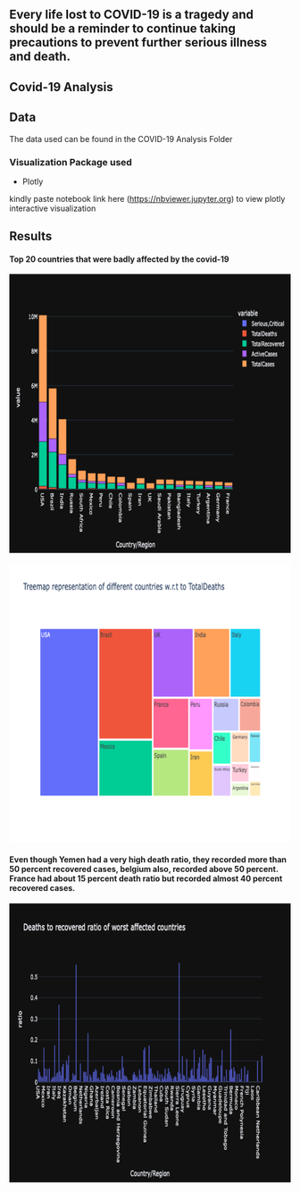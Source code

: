 ## Every life lost to COVID-19 is a tragedy and should be a reminder to continue taking precautions to prevent further serious illness and death.

## Covid-19 Analysis


## Data 

The data used can be found in the COVID-19 Analysis Folder

### Visualization Package used

  - Plotly

kindly paste notebook link here (https://nbviewer.jupyter.org) to view plotly interactive visualization


## Results

####  Top 20 countries that were badly affected by the covid-19
<img src="https://github.com/StMorris/Data-Analysis-with-python/blob/main/COVID-19%20Analysis/top_20_countries_affected.png"
     style= "width:800px;height:500px"/>
          

<img src="https://github.com/StMorris/Data-Analysis-with-python/blob/main/COVID-19%20Analysis/countries_totalDeath.png"
     style= "width:800px;height:500px"/>
#### Even though Yemen had a very high death ratio, they recorded more than 50 percent recovered cases, belgium also, recorded above 50 percent. France had about 15 percent death ratio but recorded almost 40 percent recovered cases.
<img src="https://github.com/StMorris/Data-Analysis-with-python/blob/main/COVID-19%20Analysis/deaths_recovered_ratio.png"
     style= "width:800px;height:500px"/>
